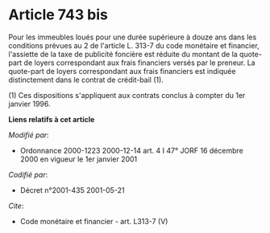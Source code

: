 # Article 743 bis

Pour les immeubles loués pour une durée supérieure à douze ans dans les conditions prévues au 2 de l'article L. 313-7 du code
monétaire et financier, l'assiette de la taxe de publicité foncière est réduite du montant de la quote-part de loyers
correspondant aux frais financiers versés par le preneur. La quote-part de loyers correspondant aux frais financiers est
indiquée distinctement dans le contrat de crédit-bail (1). 

(1) Ces dispositions s'appliquent aux contrats conclus à compter du 1er janvier 1996.

**Liens relatifs à cet article**

_Modifié par_:

  - Ordonnance 2000-1223 2000-12-14 art. 4 I 47° JORF 16 décembre 2000 en vigueur le 1er janvier 2001

_Codifié par_:

  - Décret n°2001-435 2001-05-21

_Cite_:

  - Code monétaire et financier - art. L313-7 (V)
